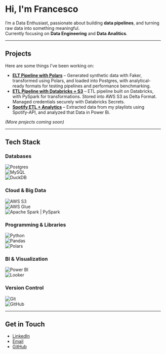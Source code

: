 # Hi, I'm Francesco 

I’m a Data Enthusiast, passionate about building **data pipelines**, and turning raw data into something meaningful.  
Currently focusing on **Data Engineering** and **Data Analitics**.

---

## Projects
Here are some things I’ve been working on:
- [**ELT Pipeline with Polars**](https://github.com/fran-cornachione/DATABRICKS-AWS-ETL) – Generated synthetic data with Faker, transformed using Polars, and loaded into Postgres, with analytical-ready formats for testing pipelines and performance benchmarking.
- [**ETL Pipeline with Databricks + S3**](https://github.com/fran-cornachione/DATABRICKS-AWS-ETL) – ETL pipeline built on Databricks, with PySpark for transformations. Stored into AWS S3 as Delta Format. Managed credentials securely with Databricks Secrets.
- [**Spotify ETL + Analytics**](https://github.com/fran-cornachione/SpotifyELT) – Extracted data from my playlists using Spotify-API, and analyzed that Data in Power Bi.

*(More projects coming soon)*

---

## Tech Stack

### Databases  
![Postgres](https://img.shields.io/badge/PostgreSQL-316192?logo=postgresql&logoColor=white)  
![MySQL](https://img.shields.io/badge/MySQL-4479A1?logo=mysql&logoColor=white)  
![DuckDB](https://img.shields.io/badge/DuckDB-FFF000?logo=duckdb&logoColor=black)

### Cloud & Big Data  
![AWS S3](https://img.shields.io/badge/AWS%20S3-569A31?logo=amazons3&logoColor=white)  
![AWS Glue](https://img.shields.io/badge/AWS%20Glue-FF9900?logo=amazonaws&logoColor=white)  
![Apache Spark | PySpark](https://img.shields.io/badge/Apache%20Spark-E25A1C?logo=apachespark&logoColor=white)

### Programming & Libraries  
![Python](https://img.shields.io/badge/Python-3776AB?logo=python&logoColor=white)  
![Pandas](https://img.shields.io/badge/Pandas-150458?logo=pandas&logoColor=white)  
![Polars](https://img.shields.io/badge/Polars-FF6F00?logo=python&logoColor=white)

### BI & Visualization  
![Power BI](https://img.shields.io/badge/Power%20BI-F2C811?logo=powerbi&logoColor=black)  
![Looker](https://img.shields.io/badge/Looker-4285F4?logo=looker&logoColor=white)

### Version Control  
![Git](https://img.shields.io/badge/Git-F05032?logo=git&logoColor=white)  
![GitHub](https://img.shields.io/badge/GitHub-181717?logo=github&logoColor=white)

---


## Get in Touch
- [LinkedIn](https://www.linkedin.com/in/francesco-cornachione/)  
- [Email](mailto:francescocornachione681@gmail.com)  
- [GitHub](https://github.com/fran-cornachione)



